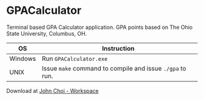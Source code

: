 # GPACalculator

Terminal based GPA Calculator application.
GPA points based on The Ohio State University, Columbus, OH.

 OS | Instruction
--- | ---
Windows | Run `GPACalculator.exe`
UNIX | Issue `make` command to compile and issue `./gpa` to run.

Download at [John Choi - Workspace](https://johnchoi96.github.io/downloads.html)
